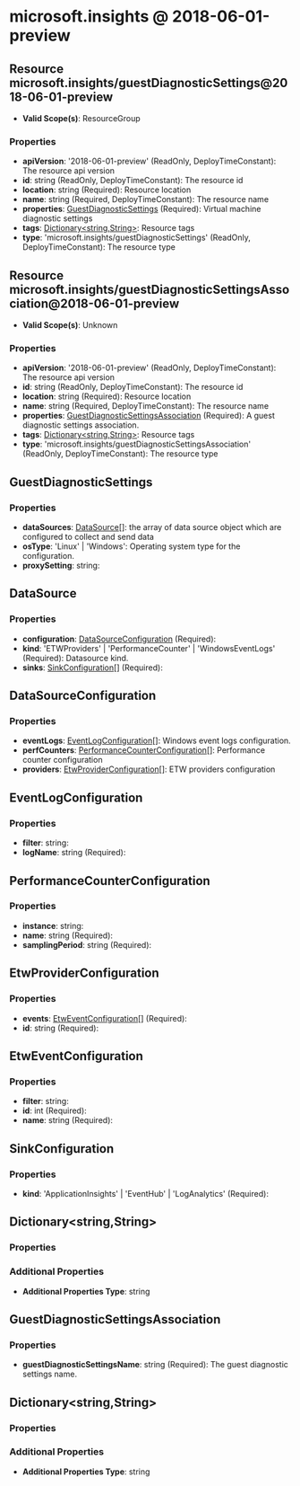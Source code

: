 # microsoft.insights @ 2018-06-01-preview

## Resource microsoft.insights/guestDiagnosticSettings@2018-06-01-preview
* **Valid Scope(s)**: ResourceGroup
### Properties
* **apiVersion**: '2018-06-01-preview' (ReadOnly, DeployTimeConstant): The resource api version
* **id**: string (ReadOnly, DeployTimeConstant): The resource id
* **location**: string (Required): Resource location
* **name**: string (Required, DeployTimeConstant): The resource name
* **properties**: [GuestDiagnosticSettings](#guestdiagnosticsettings) (Required): Virtual machine diagnostic settings
* **tags**: [Dictionary<string,String>](#dictionarystringstring): Resource tags
* **type**: 'microsoft.insights/guestDiagnosticSettings' (ReadOnly, DeployTimeConstant): The resource type

## Resource microsoft.insights/guestDiagnosticSettingsAssociation@2018-06-01-preview
* **Valid Scope(s)**: Unknown
### Properties
* **apiVersion**: '2018-06-01-preview' (ReadOnly, DeployTimeConstant): The resource api version
* **id**: string (ReadOnly, DeployTimeConstant): The resource id
* **location**: string (Required): Resource location
* **name**: string (Required, DeployTimeConstant): The resource name
* **properties**: [GuestDiagnosticSettingsAssociation](#guestdiagnosticsettingsassociation) (Required): A guest diagnostic settings association.
* **tags**: [Dictionary<string,String>](#dictionarystringstring): Resource tags
* **type**: 'microsoft.insights/guestDiagnosticSettingsAssociation' (ReadOnly, DeployTimeConstant): The resource type

## GuestDiagnosticSettings
### Properties
* **dataSources**: [DataSource](#datasource)[]: the array of data source object which are configured to collect and send data
* **osType**: 'Linux' | 'Windows': Operating system type for the configuration.
* **proxySetting**: string:

## DataSource
### Properties
* **configuration**: [DataSourceConfiguration](#datasourceconfiguration) (Required):
* **kind**: 'ETWProviders' | 'PerformanceCounter' | 'WindowsEventLogs' (Required): Datasource kind.
* **sinks**: [SinkConfiguration](#sinkconfiguration)[] (Required):

## DataSourceConfiguration
### Properties
* **eventLogs**: [EventLogConfiguration](#eventlogconfiguration)[]: Windows event logs configuration.
* **perfCounters**: [PerformanceCounterConfiguration](#performancecounterconfiguration)[]: Performance counter configuration
* **providers**: [EtwProviderConfiguration](#etwproviderconfiguration)[]: ETW providers configuration

## EventLogConfiguration
### Properties
* **filter**: string:
* **logName**: string (Required):

## PerformanceCounterConfiguration
### Properties
* **instance**: string:
* **name**: string (Required):
* **samplingPeriod**: string (Required):

## EtwProviderConfiguration
### Properties
* **events**: [EtwEventConfiguration](#etweventconfiguration)[] (Required):
* **id**: string (Required):

## EtwEventConfiguration
### Properties
* **filter**: string:
* **id**: int (Required):
* **name**: string (Required):

## SinkConfiguration
### Properties
* **kind**: 'ApplicationInsights' | 'EventHub' | 'LogAnalytics' (Required):

## Dictionary<string,String>
### Properties
### Additional Properties
* **Additional Properties Type**: string

## GuestDiagnosticSettingsAssociation
### Properties
* **guestDiagnosticSettingsName**: string (Required): The guest diagnostic settings name.

## Dictionary<string,String>
### Properties
### Additional Properties
* **Additional Properties Type**: string


